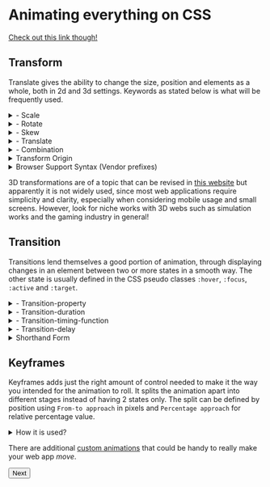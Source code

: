 # Animating everything on CSS

[Check out this link though!](https://engineerbabu.com/blog/css-transitions-and-animations/)
## Transform
Translate gives the ability to change the size, position and elements as a whole, both in 2d and 3d settings. Keywords as stated below is what will be frequently used.
<details>
  <summary>- Scale</summary>

values larger or smaller than 1 scales the element accordingly, around the center point. Syntax follows: 
```
.box-1 {
  transform: scaleX(.5);
}
.box-2 {
  transform: scaleY(1.15);
}
.box-3 {
  transform: scale(.5, 1.15);
}
```

</details>

<details>
  <summary>- Rotate</summary>

This property allows for element rotation around it's center point by default, with positive for clockwise rotation and negative for counter clockwise.
```
.box-1 {
  transform: rotate(20deg);
}
.box-2 {
  transform: rotate(-55deg);
}
```

</details>

<details>
  <summary>- Skew</summary>

A distortion effect used to pull elements around their horizontal, vertical or a bit of both, as if you pushed the sides until the corner reaches the angle with its center. It uses `deg` values.
```
.box-1 {
  transform: skewX(5deg);
}
.box-2 {
  transform: skewY(-20deg);
}
.box-3 {
  transform: skew(5deg, -20deg);
}
```

</details>

<details>
  <summary>- Translate</summary>

Which moves the element as a whole from its center, without affecting any other element around it, similar to positioning with fixed. Using pixels and percentages with `(x,y)` to change them according to the perspective axis. Percentage means relative to its total x or y length.
```.box-1 {
  transform: translateX(-10px);
}
.box-2 {
  transform: translateY(25%);
}
.box-3 {
  transform: translate(-10px, 25%);
}
```

</details>

<details>
  <summary>- Combination</summary>

It is important to note only one transform per element can be declared, as it will overwrite the previous with next transform property. Instead they will be bunched with spaced in between.
```
.box-1 {
  transform: rotate(25deg) scale(.75);
}
.box-2 {
  transform: skew(10deg, 20deg) translateX(20px);
}
```
</details>

<details>
  <summary>Transform Origin</summary>

Changing the center of transformation allows for really interesting effects. As it allows for transitions around the edges or sides and different scaling looks. The value specifies the vertical and horizontal axes or each separately.
```
.box-1 {
  transform: rotate(15deg);
  transform-origin: 0 0;
}
.box-2 {
  transform: scale(.5);
  transform-origin: 100% 100%;
}
.box-3 {
  transform: skewX(20deg);
  transform-origin: top left;
}
.box-4 {
  transform: scale(.75) translate(-10px, -10px);
  transform-origin: 20px 50px;
}
```
</details>

<details>
  <summary>Browser Support Syntax (Vendor prefixes)</summary>
The general syntax is done by using `transform: value` plus any prefix for browser support.

```
div {
  -webkit-transform: scale(1.5);
     -moz-transform: scale(1.5);
       -o-transform: scale(1.5);
          transform: scale(1.5);
}
```
</details>

3D transformations are of a topic that can be revised in [this website](https://learn.shayhowe.com/advanced-html-css/css-transforms/#perspective) but apparently it is not widely used, since most web applications require simplicity and clarity, especially when considering mobile usage and small screens. However, look for niche works with 3D webs such as simulation works and the gaming industry in general!

## Transition

Transitions lend themselves a good portion of animation, through displaying changes in an element between two or more states in a smooth way. The other state is usually defined in the CSS pseudo classes `:hover`, `:focus`, `:active` and `:target`.

<details>
  <summary>- Transition-property</summary>

Properties with no half-point cannot be transitioned for the obvious reason as it cannot be transitions. Such as `display` which has two absolute values. Multiples are declared in the same line `transition-property` and separated by comma.

The list of transition friendly properties are

background-color  || background-position ||   border-color ||
border-width      ||  border-spacing     ||     bottom  ||
clip              ||      color          ||     crop  ||
font-size         ||    font-weight      ||     height  ||
left              ||   letter-spacing    ||   line-height ||
margin            ||    max-height       ||    max-width  ||
min-height        ||     min-width       ||     opacity ||
outline-color     ||  outline-offset  ||  outline-width ||  padding ||
right || text-indent || text-shadow || top  || vertical-align ||
visibility || width || word-spacing || z-index

</details>

<details>
  <summary>- Transition-duration</summary>

Defines the time needed to get the transition for each property, multiple properties are defined with durations separated by comma with each index refers to the property in the same index. 

```
.box {
  background: #2db34a;
  border-radius: 6px;
  transition-property: background, border-radius;
  transition-duration: .2s, 1s;
  transition-timing-function: linear;
}
.box:hover {
  background: #ff7b29;
  border-radius: 50%;
}
```
</details>

<details>
  <summary>- Transition-timing-function</summary>

With the time defined, speed could also be specified along the transition, it has multiple keywords that can be used together such as `linear`, `ease-in`, `ease-out`, `ease-in-out`. 

To explore the function and how it works, [check out this website](http://www.roblaplaca.com/examples/bezierBuilder/), which can be set using `cubic-bezier(x1, y1, x2, y2)`. Additional values include `step-start`, `step-stop`, and a uniquely identified `steps(number_of_steps, direction)` value.

```
.box {
  background: #2db34a;
  border-radius: 6px;
  transition-property: background, border-radius;
  transition-duration: .2s, 1s;
  transition-timing-function: linear, ease-in;
}
.box:hover {
  background: #ff7b29;
  border-radius: 50%;
}
```
</details>

<details>
  <summary>- Transition-delay</summary>

ِAlong with everything stated, this value sets a delay timer in seconds to the transition. As simple as that.

</details>

<details>
  <summary>Shorthand Form</summary>

Code could look very messy and have long lines that could be substituted with single liners that is readable and elegant. The rule is to have an order with `transition-property`, `transition-duration`,` transition-timing-function`, `lastly transition-delay` and separated by commas for different transitions.
```
.box {
  background: #2db34a;
  border-radius: 6px;
  transition: background .2s linear, border-radius 1s ease-in 1s;
}
.box:hover {
  color: #ff7b29;
  border-radius: 50%;
}
```
</details>

## Keyframes

Keyframes adds just the right amount of control needed to make it the way you intended for the animation to roll. It splits the animation apart into different stages instead of having 2 states only. The split can be defined by position using `From-to approach` in pixels and `Percentage approach` for relative percentage value.

<details>
  <summary>How it is used?</summary>

The top priority is to add `animation-name` as the way transition will happen such as `step` or `slide`, and the duration needs to be specified. Additionally
```
@keyframes slide {
  0% {
    left: 0;
    top: 0;
  }
  50% {
    left: 244px;
    top: 100px;
  }
  100% {
    left: 488px;
    top: 0;
  }
}
.stage {
  height: 150px;
  position: relative;
}
.ball {
    height: 50px;
    position: absolute;
    width: 50px;
}
.stage:hover .ball {
  animation-name: slide;
  animation-duration: 2s;
  animation-timing-function: ease-in-out;
  animation-delay: .5s;
}
```
</details>

There are additional [custom animations](https://learn.shayhowe.com/advanced-html-css/transitions-animations/#customizing-animations) that could be handy to really make your web app *move*. 

[<button >Next</button>](https://abukhalil95.github.io/reading-notes/class-14b)